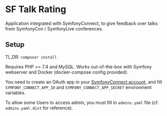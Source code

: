 # SF Talk Rating

Application integrated with SymfonyConnect, to give feedback over talks from SymfonyCon / SymfonyLive conferences.

## Setup

TL,DR:
`composer install`

Requires PHP >= 7.4 and MySQL. 
Works out-of-the-box with Symfony webserver and Docker (docker-compose config provided).

You need to create an OAuth app in your [SymfonyConnect account](https://connect.symfony.com/account/apps), 
and fill `SYMFONY_CONNECT_APP_ID` and `SYMFONY_CONNECT_APP_SECRET` environment variables.

To allow some Users to access admin, you must fill in `admins.yaml` file (cf. `admins.yaml.dist` for reference).
